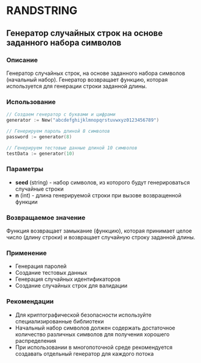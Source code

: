 # RANDSTRING

## Генератор случайных строк на основе заданного набора символов

### Описание

Генератор случайных строк, на основе заданного набора символов (начальный набор). Генератор возвращает функцию, которая используется для генерации строки заданной длины.

### Использование

```go
// Создаем генератор с буквами и цифрами
generator := New("abcdefghijklmnopqrstuvwxyz0123456789")

// Генерируем пароль длиной 8 символов
password := generator(8)

// Генерируем тестовые данные длиной 10 символов
testData := generator(10)
```

### Параметры

- **seed** (string) - набор символов, из которого будут генерироваться случайные строки
- **n** (int) - длина генерируемой строки при вызове возвращенной функции

### Возвращаемое значение

Функция возвращает замыкание (функцию), которая принимает целое число (длину строки) и возвращает случайную строку заданной длины.

### Применение

- Генерация паролей
- Создание тестовых данных
- Генерация случайных идентификаторов
- Создание случайных строк для валидации

### Рекомендации

- Для криптографической безопасности используйте специализированные библиотеки
- Начальный набор символов должен содержать достаточное количество различных символов для получения хорошего распределения
- При использовании в многопоточной среде рекомендуется создавать отдельный генератор для каждого потока
